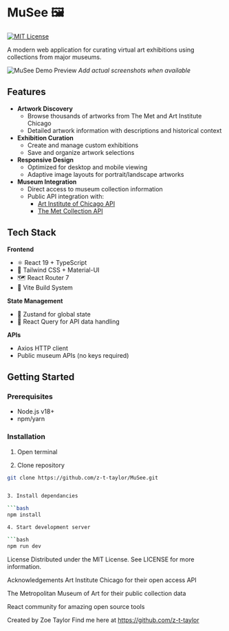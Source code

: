 # MuSee 🖼️

[![MIT License](https://img.shields.io/badge/License-MIT-blue.svg)](https://opensource.org/licenses/MIT)

A modern web application for curating virtual art exhibitions using collections from major museums.

![MuSee Demo Preview](https://via.placeholder.com/800x400.png?text=MuSee+Interface+Preview) _Add actual screenshots when available_

## Features

- **Artwork Discovery**
  - Browse thousands of artworks from The Met and Art Institute Chicago
  - Detailed artwork information with descriptions and historical context
- **Exhibition Curation**
  - Create and manage custom exhibitions
  - Save and organize artwork selections
- **Responsive Design**
  - Optimized for desktop and mobile viewing
  - Adaptive image layouts for portrait/landscape artworks
- **Museum Integration**
  - Direct access to museum collection information
  - Public API integration with:
    - [Art Institute of Chicago API](https://www.artic.edu/open-access)
    - [The Met Collection API](https://metmuseum.github.io)

## Tech Stack

**Frontend**

- ⚛️ React 19 + TypeScript
- 🎨 Tailwind CSS + Material-UI
- 🗺️ React Router 7
- 🚀 Vite Build System

**State Management**

- 🐻 Zustand for global state
- 🧠 React Query for API data handling

**APIs**

- Axios HTTP client
- Public museum APIs (no keys required)

## Getting Started

### Prerequisites

- Node.js v18+
- npm/yarn

### Installation

1. Open terminal

2. Clone repository

````bash
git clone https://github.com/z-t-taylor/MuSee.git


3. Install dependancies

```bash
npm install

4. Start development server

```bash
npm run dev

````

License
Distributed under the MIT License. See LICENSE for more information.

Acknowledgements
Art Institute Chicago for their open access API

The Metropolitan Museum of Art for their public collection data

React community for amazing open source tools

Created by Zoe Taylor
Find me here at <a>https://github.com/z-t-taylor<a/>
